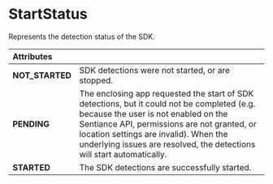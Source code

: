 # StartStatus

Represents the detection status of the SDK.

| **Attributes** |  |
| :--- | :--- |
| **NOT\_STARTED** | SDK detections were not started, or are stopped. |
| **PENDING** | The enclosing app requested the start of SDK detections, but it could not be completed \(e.g. because the user is not enabled on the Sentiance API, permissions are not granted, or location settings are invalid\). When the underlying issues are resolved, the detections will start automatically. |
| **STARTED** | The SDK detections are successfully started. |

